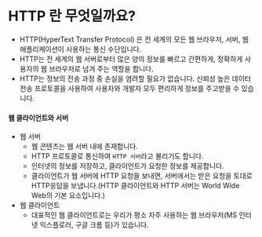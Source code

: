 # HTTP 란 무엇일까요?

- HTTP(HyperText Transfer Protocol) 은 전 세계의 모든 웹 브라우저, 서버, 웹 애플리케이션이 사용하는 통신 수단입니다.
- HTTP는 전 세계의 웹 서버로부터 많은 양의 정보를 빠르고 간편하게, 정확하게 사용자의 웹 브라우저로 넘겨 주는 역할을 합니다.
- HTTP는 정보의 전송 과정 중 손실을 염려할 필요가 없습니다. 신뢰성 높은 데이터 전송 프로토콜을 사용하여 사용자와 개발자 모두 편리하게 정보를 주고받을 수 있습니다.

#### 웹 클라이언트와 서버

- 웹 서버
  - 웹 콘텐츠는 웹 서버 내에 존재합니다.
  - HTTP 프로토콜로 통신하여 `HTTP 서버`라고 불리기도 합니다.
  - 인터넷의 정보를 저장하고, 클라이언트가 요청한 정보를 제공합니다.
  - 클라이언트가 웹 서버에 HTTP 요청을 보내면, 서버에서는 받은 요청을 토대로 HTTP응답을 보냅니다.(HTTP 클라이언트와 HTTP 서버는 World Wide Web의 기본 요소입니다.)
- 웹 클라이언트
  - 대표적인 웹 클라이언트로는 우리가 평소 자주 사용하는 웹 브라우저(MS 인터넷 익스플로러, 구글 크롬 등)가 있습니다.

